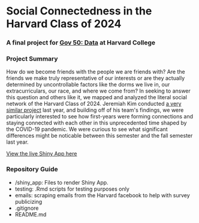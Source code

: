 # Social Connectedness in the Harvard Class of 2024
### A final project for [Gov 50: Data](https://www.davidkane.info/files/gov_50_fall_2020.html) at Harvard College

### Project Summary
How do we become friends with the people we are friends with? Are the friends we make truly representative of our interests or are they actually determined by uncontrollable factors like the dorms we live in, our extracurriculars, our race, and where we come from? In seeking to answer this question and others like it, we mapped and analyzed the literal social network of the Harvard Class of 2024.
Jeremiah Kim conducted [a very similar project]("https://jeremiah-kim.shinyapps.io/Social_Connections) last year, and building off of his team's findings, we were particularly interested to see how first-years were forming connections and staying connected with each other in this unprecedented time shaped by the COVID-19 pandemic. We were curious to see what significant differences might be noticable between this semester and the fall semester last year.

[View the live Shiny App here](https://kmcphie.shinyapps.io/Social_Connections_2024/)

### Repository Guide
* /shiny_app: Files to render Shiny App.
* testing: .Rmd scripts for testing purposes only
* emails: scraping emails from the Harvard facebook to help with survey publicizing
* .gitignore
* README.md
